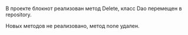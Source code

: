 В проекте блокнот реализован метод Delete, класс Dao перемещен в repository.

Новых методов не реализовано, метод none удален.





